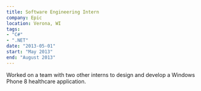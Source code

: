 ```yaml
---
title: Software Engineering Intern
company: Epic
location: Verona, WI
tags:
- "C#"
- ".NET"
date: "2013-05-01"
start: "May 2013"
end: "August 2013"
---
```


Worked on a team with two other interns to design and develop 
a Windows Phone 8 healthcare application.